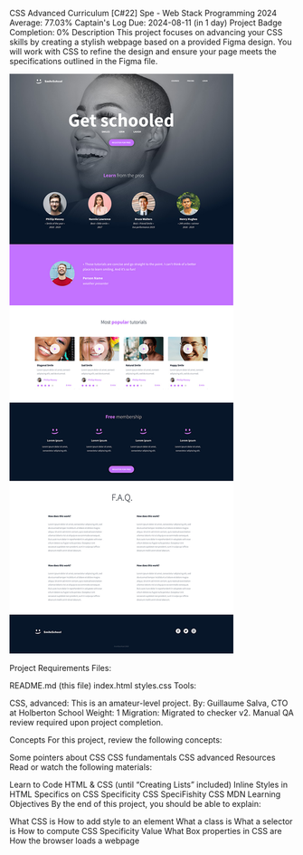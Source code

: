 CSS Advanced
Curriculum
[C#22] Spe - Web Stack Programming 2024
Average: 77.03%
Captain's Log Due: 2024-08-11 (in 1 day)
Project Badge
Completion: 0%
Description
This project focuses on advancing your CSS skills by creating a stylish webpage based on a provided Figma design. You will work with CSS to refine the design and ensure your page meets the specifications outlined in the Figma file.

![Image 1](images/readme_image.jpg)

Project Requirements
Files:

README.md (this file)
index.html
styles.css
Tools:

CSS, advanced: This is an amateur-level project.
By: Guillaume Salva, CTO at Holberton School
Weight: 1
Migration: Migrated to checker v2. Manual QA review required upon project completion.

Concepts
For this project, review the following concepts:

Some pointers about CSS
CSS fundamentals
CSS advanced
Resources
Read or watch the following materials:

Learn to Code HTML & CSS (until “Creating Lists” included)
Inline Styles in HTML
Specifics on CSS Specificity
CSS SpeciFishity
CSS
MDN
Learning Objectives
By the end of this project, you should be able to explain:

What CSS is
How to add style to an element
What a class is
What a selector is
How to compute CSS Specificity Value
What Box properties in CSS are
How the browser loads a webpage